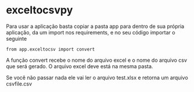 # exceltocsvpy

Para usar a aplicação basta copiar a pasta app para dentro de sua própria aplicação, da um import nos requirements, e no seu código importar o seguinte

`from app.exceltocsv import convert`

A função convert recebe o nome do arquivo excel e o nome do arquivo csv que será gerado.
O arquivo excel deve está na mesma pasta.

Se você não passar nada ele vai ler o arquivo test.xlsx e retorna um arquivo csvfile.csv
